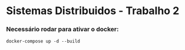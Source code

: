 # Sistemas Distribuidos - Trabalho 2

### Necessário rodar para ativar o docker:

`docker-compose up -d --build`
